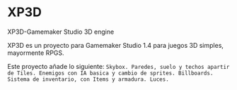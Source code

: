 # XP3D
XP3D-Gamemaker Studio 3D engine

XP3D es un proyecto para Gamemaker Studio 1.4 para juegos 3D simples, mayormente RPGS.

Este proyecto añade lo siguiente:
`Skybox.
Paredes, suelo y techos apartir de Tiles.
Enemigos con IA basica y cambio de sprites.
Billboards.
Sistema de inventario, con Items y armadura.
Luces.`
